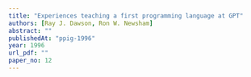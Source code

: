 ```yaml
---
title: "Experiences teaching a first programming language at GPT"
authors: [Ray J. Dawson, Ron W. Newsham]
abstract: ""
publishedAt: "ppig-1996"
year: 1996
url_pdf: ""
paper_no: 12
---
```

